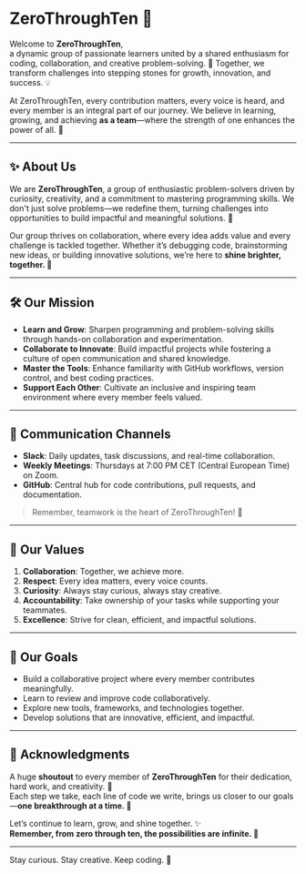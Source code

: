 # ZeroThroughTen 🚀

Welcome to **ZeroThroughTen**,  
a dynamic group of passionate learners united by a shared enthusiasm for coding, collaboration, and creative problem-solving. 🌟 Together, we transform challenges into stepping stones for growth, innovation, and success. 💡

At ZeroThroughTen, every contribution matters, every voice is heard, and every member is an integral part of our journey. We believe in learning, growing, and achieving **as a team**—where the strength of one enhances the power of all. 🤝

---

## ✨ **About Us**

We are **ZeroThroughTen**, a group of enthusiastic problem-solvers driven by curiosity, creativity, and a commitment to mastering programming skills. We don't just solve problems—we redefine them, turning challenges into opportunities to build impactful and meaningful solutions. 🚀

Our group thrives on collaboration, where every idea adds value and every challenge is tackled together. Whether it’s debugging code, brainstorming new ideas, or building innovative solutions, we’re here to **shine brighter, together. 🌈**

---

## 🛠️ **Our Mission**

- **Learn and Grow**: Sharpen programming and problem-solving skills through hands-on collaboration and experimentation.
- **Collaborate to Innovate**: Build impactful projects while fostering a culture of open communication and shared knowledge.
- **Master the Tools**: Enhance familiarity with GitHub workflows, version control, and best coding practices.
- **Support Each Other**: Cultivate an inclusive and inspiring team environment where every member feels valued.

---

## 🔗 **Communication Channels**

- **Slack**: Daily updates, task discussions, and real-time collaboration.  
- **Weekly Meetings**: Thursdays at 7:00 PM CET (Central European Time) on Zoom.  
- **GitHub**: Central hub for code contributions, pull requests, and documentation.  

> Remember, teamwork is the heart of ZeroThroughTen! 💬

---

## 🧩 **Our Values**

1. **Collaboration**: Together, we achieve more.  
2. **Respect**: Every idea matters, every voice counts.  
3. **Curiosity**: Always stay curious, always stay creative.  
4. **Accountability**: Take ownership of your tasks while supporting your teammates.  
5. **Excellence**: Strive for clean, efficient, and impactful solutions.  

---

## 📝 **Our Goals**

- Build a collaborative project where every member contributes meaningfully.  
- Learn to review and improve code collaboratively.  
- Explore new tools, frameworks, and technologies together.  
- Develop solutions that are innovative, efficient, and impactful.  

---

## 🎉 **Acknowledgments**

A huge **shoutout** to every member of **ZeroThroughTen** for their dedication, hard work, and creativity. 💪  
Each step we take, each line of code we write, brings us closer to our goals—**one breakthrough at a time. 🌟**

Let’s continue to learn, grow, and shine together. ✨  
**Remember, from zero through ten, the possibilities are infinite. 🔢**

---

Stay curious. Stay creative. Keep coding. 🚀
